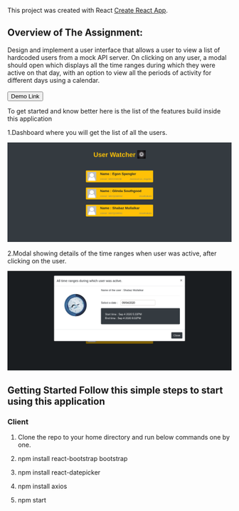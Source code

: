 This project was created with React [Create React App](https://github.com/facebook/create-react-app).


## Overview of The Assignment:
Design and implement a user interface that allows a user to view a list of hardcoded
users from a mock API server. On clicking on any user, a modal should open which displays
all the time ranges during which they were active on that day, with an option to view all the
periods of activity for different days using a calendar.
<br>
<br>
<a href = "https://fullthrottleassignment.smullalkar.vercel.app/">
  <button style = "background:red,padding:5px">Demo Link</button>
</a>

To get started and know better here is the list of the features build inside this application

1.Dashboard where you will get the list of all the users.
<p> <img src  = "/client/public/Home.png"> </p>

2.Modal showing details of the time ranges when user was active, after clicking on the user.
<p> <img src  = "/client/public/Modal.png"> </p>

## Getting Started Follow this simple steps to start using this application

### Client

1.   Clone the repo to your home directory and run below commands one by one.

2.   npm install react-bootstrap bootstrap

3.   npm install react-datepicker

4.   npm install axios

5.   npm start


